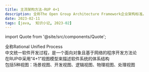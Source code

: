 ```yaml
---
title: 主流架构方法-RUP 4+1
description: 全称The Open Group Architecture Framework企业架构标准。  
date: 2023-02-11
tags: [java,  知识小记, 2023-02]
---
```


import Quote from '@site/src/components/Quote';

> <Quote></Quote>

全称Rational Unified Process  
中文统一软件开发过程，是一个面向对象且基于网络的程序开发方法论  
在RUP中采用“4+1”视图模型来描述软件系统的体系结构  
包括5种视图：场景视图、开发视图、逻辑视图、物理视图、处理视图

